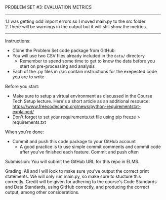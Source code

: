 PROBLEM SET #3: EVALUATION METRICS
____________________________________________________________________
1.I was getting odd import errors so I moved main.py to the src folder.
2.There will be warnings in the output but it will still show the metrics.
____________________________________________________________________
Instructions:

- Clone the Problem Set code package from GitHub:
- You will use two CSV files already included in the `data/` directory
   - Remember to spend some time to get to know the data before you start on pre-processing and analysis
- Each of the .py files in /src contain instructions for the exepected code you are to write

Before you start:

- Make sure to setup a virtual environment as discussed in the Course Tech Setup lecture. Here's a short article as an additional resource: https://www.freecodecamp.org/news/python-requirementstxt-explained/
- Don't forget to set your requirements.txt file using pip freeze > requirements.txt

When you're done:

- Commit and push this code package to your GitHub account
    - A good practice is to use simple commit comments and commit code after you've finished each feature. Commit and push often

Submission: You will submit the GitHub URL for this repo in ELMS.

Grading: Ali and I will look to make sure you've output the correct print statements. We will only run main.py, so make sure to stucture this correctly. Credit will be given for adhering to the course's Code Standards and Data Standards, using GitHub correctly, and producing the correct output, among other considerations.


